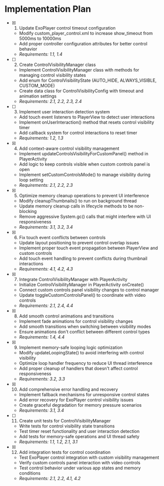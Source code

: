 # Implementation Plan

- [x] 1. Update ExoPlayer control timeout configuration





  - Modify custom_player_control.xml to increase show_timeout from 5000ms to 10000ms
  - Add proper controller configuration attributes for better control behavior
  - _Requirements: 1.1, 1.4_

- [ ] 2. Create ControlVisibilityManager class







  - Implement ControlVisibilityManager class with methods for managing control visibility states
  - Add enum for ControlVisibilityState (AUTO_HIDE, ALWAYS_VISIBLE, CUSTOM_MODE)
  - Create data class for ControlVisibilityConfig with timeout and animation settings
  - _Requirements: 2.1, 2.2, 2.3, 2.4_

- [ ] 3. Implement user interaction detection system




  - Add touch event listeners to PlayerView to detect user interactions
  - Implement onUserInteraction() method that resets control visibility timer
  - Add callback system for control interactions to reset timer
  - _Requirements: 1.2, 1.3_

- [x] 4. Add context-aware control visibility management


  - Implement updateControlsVisibilityForCustomPanel() method in PlayerActivity
  - Add logic to keep controls visible when custom controls panel is open
  - Implement setCustomControlsMode() to manage visibility during loop setting
  - _Requirements: 2.1, 2.2, 2.3_

- [x] 5. Optimize memory cleanup operations to prevent UI interference


  - Modify cleanupThumbnails() to run on background thread
  - Update memory cleanup calls in lifecycle methods to be non-blocking
  - Remove aggressive System.gc() calls that might interfere with UI responsiveness
  - _Requirements: 3.1, 3.2, 3.4_

- [x] 6. Fix touch event conflicts between controls



  - Update layout positioning to prevent control overlap issues
  - Implement proper touch event propagation between PlayerView and custom controls
  - Add touch event handling to prevent conflicts during thumbnail interactions
  - _Requirements: 4.1, 4.2, 4.3_

- [x] 7. Integrate ControlVisibilityManager with PlayerActivity


  - Initialize ControlVisibilityManager in PlayerActivity onCreate()
  - Connect custom controls panel visibility changes to control manager
  - Update toggleCustomControlsPanel() to coordinate with video controls
  - _Requirements: 2.1, 2.4, 4.4_

- [x] 8. Add smooth control animations and transitions


  - Implement fade animations for control visibility changes
  - Add smooth transitions when switching between visibility modes
  - Ensure animations don't conflict between different control types
  - _Requirements: 1.4, 4.4_

- [x] 9. Implement memory-safe looping logic optimization



  - Modify updateLoopingState() to avoid interfering with control visibility
  - Optimize loop handler frequency to reduce UI thread interference
  - Add proper cleanup of handlers that doesn't affect control responsiveness
  - _Requirements: 3.2, 3.3_

- [x] 10. Add comprehensive error handling and recovery


  - Implement fallback mechanisms for unresponsive control states
  - Add error recovery for ExoPlayer control visibility issues
  - Create graceful degradation for memory pressure scenarios
  - _Requirements: 3.1, 3.4_

- [ ] 11. Create unit tests for ControlVisibilityManager



  - Write tests for control visibility state transitions
  - Test timer reset functionality and user interaction detection
  - Add tests for memory-safe operations and UI thread safety
  - _Requirements: 1.1, 1.2, 2.1, 3.1_

- [x] 12. Add integration tests for control coordination




  - Test ExoPlayer control integration with custom visibility management
  - Verify custom controls panel interaction with video controls
  - Test control behavior under various app states and memory conditions
  - _Requirements: 2.1, 2.2, 4.1, 4.2_